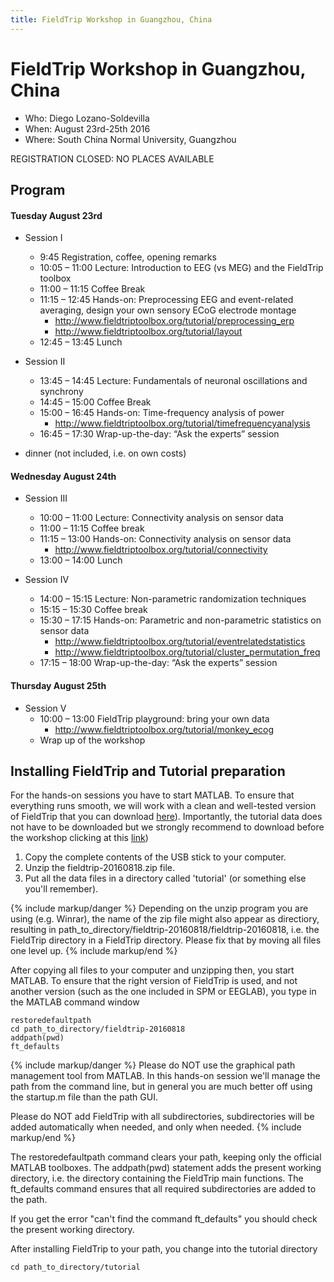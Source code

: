 ```yaml
---
title: FieldTrip Workshop in Guangzhou, China
---
```


# FieldTrip Workshop in Guangzhou, China

-   Who: Diego Lozano-Soldevilla
-   When: August 23rd-25th 2016
-   Where: South China Normal University, Guangzhou

REGISTRATION CLOSED: NO PLACES AVAILABLE

## Program

#### Tuesday August 23rd

-   Session I

    -   9:45			Registration, coffee, opening remarks
    -   10:05 – 11:00		Lecture: Introduction to EEG (vs MEG) and the FieldTrip toolbox
    -   11:00 – 11:15		Coffee Break
    -   11:15 – 12:45             Hands-on: Preprocessing EEG and event-related averaging, design your own sensory ECoG electrode montage
        -   <http://www.fieldtriptoolbox.org/tutorial/preprocessing_erp>
        -   <http://www.fieldtriptoolbox.org/tutorial/layout>
    -   12:45 – 13:45		Lunch

-   Session II

    -   13:45 – 14:45		Lecture: Fundamentals of neuronal oscillations and  synchrony
    -   14:45 – 15:00   	        Coffee Break
    -   15:00 – 16:45		Hands-on: Time-frequency analysis of power  
        -   <http://www.fieldtriptoolbox.org/tutorial/timefrequencyanalysis>     
    -   16:45 – 17:30		Wrap-up-the-day: “Ask the experts” session

-   dinner (not included, i.e. on own costs)

#### Wednesday August 24th

-   Session III

    -   10:00 – 11:00		Lecture: Connectivity analysis on sensor data
    -   11:00 – 11:15		Coffee break
    -   11:15 – 13:00		Hands-on: Connectivity analysis on sensor data
        -   <http://www.fieldtriptoolbox.org/tutorial/connectivity>
    -   13:00 – 14:00		Lunch

-   Session IV
    -   14:00 – 15:15		Lecture: Non-parametric randomization techniques
    -   15:15 – 15:30		Coffee break
    -   15:30 – 17:15	        Hands-on: Parametric and non-parametric statistics on sensor data
        -   <http://www.fieldtriptoolbox.org/tutorial/eventrelatedstatistics>
        -   <http://www.fieldtriptoolbox.org/tutorial/cluster_permutation_freq>
    -   17:15 – 18:00		Wrap-up-the-day: “Ask the experts” session

#### Thursday August 25th

-   Session V
    -   10:00 – 13:00		FieldTrip playground: bring your own data
        -   <http://www.fieldtriptoolbox.org/tutorial/monkey_ecog>
    -   Wrap up of the workshop

## Installing FieldTrip and Tutorial preparation

For the hands-on sessions you have to start MATLAB. To ensure that
everything runs smooth, we will work with a clean and well-tested
version of FieldTrip that you can download [here](ftp://ftp.fieldtriptoolbox.org/pub/fieldtrip/fieldtrip-20160818.zip)). Importantly, the tutorial data does not have to be
downloaded but we strongly recommend to download before the workshop clicking at this [link](https://www.dropbox.com/s/0sqv44taxhjbsqk/data_tutorials.rar?dl=0))
 1.  Copy the complete contents of the USB stick to your computer.
 2.  Unzip the fieldtrip-20160818.zip file.
 3.  Put all the data files in a directory called 'tutorial' (or something else you'll remember).

{% include markup/danger %}
Depending on the unzip program you are using (e.g. Winrar), the name of the zip file might also appear as directiory, resulting in path_to_directory/fieldtrip-20160818/fieldtrip-20160818, i.e. the FieldTrip directory in a FieldTrip directory. Please fix that by moving all files one level up.
{% include markup/end %}

After copying all files to your computer and unzipping then, you start MATLAB. To ensure that the right version of FieldTrip is used, and not another version (such as the one included in SPM or EEGLAB), you type in the MATLAB command window

    restoredefaultpath
    cd path_to_directory/fieldtrip-20160818
    addpath(pwd)
    ft_defaults

{% include markup/danger %}
Please do NOT use the graphical path management tool from MATLAB. In this hands-on session we'll manage the path from the command line, but in general you are much better off using the startup.m file than the path GUI.

Please do NOT add FieldTrip with all subdirectories, subdirectories will be added automatically when needed, and only when needed.
{% include markup/end %}

The restoredefaultpath command clears your path, keeping only the official MATLAB toolboxes. The addpath(pwd) statement adds the present working directory, i.e. the directory containing the FieldTrip main functions. The ft_defaults command ensures that all required subdirectories are added to the path.

If you get the error "can't find the command ft_defaults" you should check the present working directory.

After installing FieldTrip to your path, you change into the tutorial directory

    cd path_to_directory/tutorial
